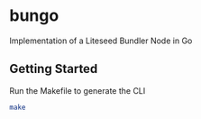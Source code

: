 # bungo

Implementation of a Liteseed Bundler Node in Go

## Getting Started

Run the Makefile to generate the CLI

```bash
make
```